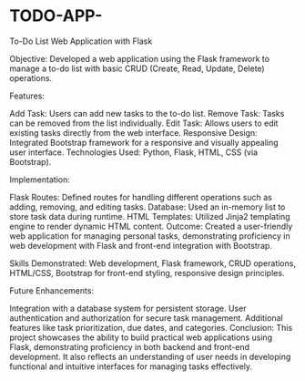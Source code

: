 # TODO-APP-


To-Do List Web Application with Flask

Objective: Developed a web application using the Flask framework to manage a to-do list with basic CRUD (Create, Read, Update, Delete) operations.

Features:

Add Task: Users can add new tasks to the to-do list.
Remove Task: Tasks can be removed from the list individually.
Edit Task: Allows users to edit existing tasks directly from the web interface.
Responsive Design: Integrated Bootstrap framework for a responsive and visually appealing user interface.
Technologies Used: Python, Flask, HTML, CSS (via Bootstrap).

Implementation:

Flask Routes: Defined routes for handling different operations such as adding, removing, and editing tasks.
Database: Used an in-memory list to store task data during runtime.
HTML Templates: Utilized Jinja2 templating engine to render dynamic HTML content.
Outcome: Created a user-friendly web application for managing personal tasks, demonstrating proficiency in web development with Flask and front-end integration with Bootstrap.

Skills Demonstrated: Web development, Flask framework, CRUD operations, HTML/CSS, Bootstrap for front-end styling, responsive design principles.

Future Enhancements:

Integration with a database system for persistent storage.
User authentication and authorization for secure task management.
Additional features like task prioritization, due dates, and categories.
Conclusion: This project showcases the ability to build practical web applications using Flask, demonstrating proficiency in both backend and front-end development. It also reflects an understanding of user needs in developing functional and intuitive interfaces for managing tasks effectively.
